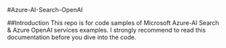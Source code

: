 #Azure-AI-Search-OpenAI

##Introduction
This repo is for code samples of Microsoft Azure-AI Search & Azure OpenAI services examples. I strongly recommend to read this documentation before you dive into the code.


